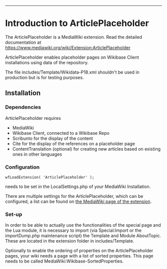 - - -
Introduction to ArticlePlaceholder
====================

The ArticlePlaceholder is a MediaWiki extension. Read the detailed documentation at https://www.mediawiki.org/wiki/Extension:ArticlePlaceholder

ArticlePlaceholder enables placeholder pages on Wikibase Client installations using data of the repository.

The file includes/Template/Wikidata-P18.xml shouldn't be used in production but is for testing purposes.

## Installation

### Dependencies
ArticlePlaceholder requires
* MediaWiki
* Wikibase Client, connected to a Wikibase Repo
* Scribunto for the display of the content
* Cite for the display of the references on a placeholder page
* ContentTranslation (optional) for creating new articles based on existing ones in other languages

### Configuration
```
wfLoadExtension( 'ArticlePlaceholder' );
```

needs to be set in the LocalSettings.php of your MediaWiki Installation.

There are multiple settings for the ArticlePlaceholder, which can be configured, a list can be found on [the MediaWiki page of the extension](https://www.mediawiki.org/wiki/Extension:ArticlePlaceholder#Configuration).

### Set-up
In order to be able to actually use the functionalities of the special page and the Lua module, it is necessary to import (via Special:Import or the importDump.php maintenance script) the Template and Module AboutTopic.
These are located in the extension folder in includes/Template.

Optionally to enable the ordering of properties on the ArticlePlaceholder pages, your wiki needs a page with a list of sorted properties.
This page needs to be called MediaWiki:Wikibase-SortedProperties.
